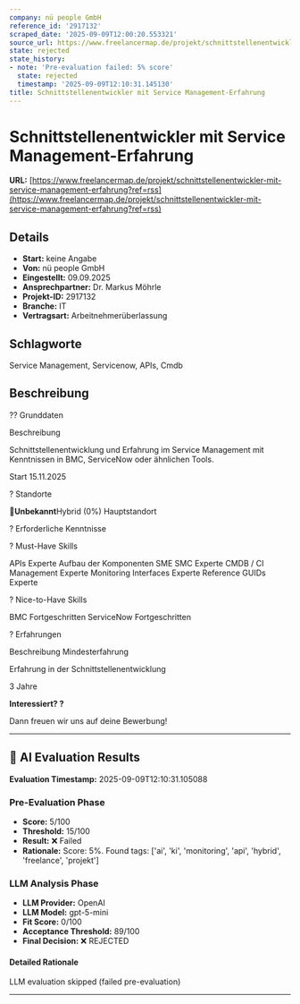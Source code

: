 ```yaml
---
company: nü people GmbH
reference_id: '2917132'
scraped_date: '2025-09-09T12:00:20.553321'
source_url: https://www.freelancermap.de/projekt/schnittstellenentwickler-mit-service-management-erfahrung?ref=rss
state: rejected
state_history:
- note: 'Pre-evaluation failed: 5% score'
  state: rejected
  timestamp: '2025-09-09T12:10:31.145130'
title: Schnittstellenentwickler mit Service Management-Erfahrung
---
```



# Schnittstellenentwickler mit Service Management-Erfahrung
**URL:** [https://www.freelancermap.de/projekt/schnittstellenentwickler-mit-service-management-erfahrung?ref=rss](https://www.freelancermap.de/projekt/schnittstellenentwickler-mit-service-management-erfahrung?ref=rss)
## Details
- **Start:** keine Angabe
- **Von:** nü people GmbH
- **Eingestellt:** 09.09.2025
- **Ansprechpartner:** Dr. Markus Möhrle
- **Projekt-ID:** 2917132
- **Branche:** IT
- **Vertragsart:** Arbeitnehmerüberlassung

## Schlagworte
Service Management, Servicenow, APIs, Cmdb

## Beschreibung
?? Grunddaten

Beschreibung

Schnittstellenentwicklung und Erfahrung im Service Management mit Kenntnissen in BMC, ServiceNow oder ähnlichen Tools.

Start
15.11.2025

? Standorte

📍**Unbekannt**Hybrid (0%) Hauptstandort

? Erforderliche Kenntnisse

? Must-Have Skills

APIs Experte
Aufbau der Komponenten SME SMC Experte
CMDB / CI Management Experte
Monitoring Interfaces Experte
Reference GUIDs Experte

? Nice-to-Have Skills

BMC Fortgeschritten
ServiceNow Fortgeschritten

? Erfahrungen

Beschreibung
Mindesterfahrung

Erfahrung in der Schnittstellenentwicklung

3 Jahre

**Interessiert? ?**

Dann freuen wir uns auf deine Bewerbung!

---

## 🤖 AI Evaluation Results

**Evaluation Timestamp:** 2025-09-09T12:10:31.105088

### Pre-Evaluation Phase
- **Score:** 5/100
- **Threshold:** 15/100
- **Result:** ❌ Failed
- **Rationale:** Score: 5%. Found tags: ['ai', 'ki', 'monitoring', 'api', 'hybrid', 'freelance', 'projekt']

### LLM Analysis Phase
- **LLM Provider:** OpenAI
- **LLM Model:** gpt-5-mini
- **Fit Score:** 0/100
- **Acceptance Threshold:** 89/100
- **Final Decision:** ❌ REJECTED

#### Detailed Rationale
LLM evaluation skipped (failed pre-evaluation)

---
